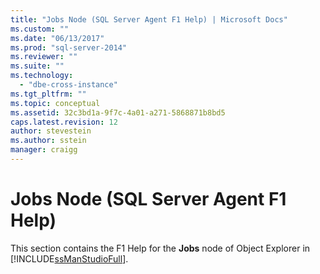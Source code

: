```yaml
---
title: "Jobs Node (SQL Server Agent F1 Help) | Microsoft Docs"
ms.custom: ""
ms.date: "06/13/2017"
ms.prod: "sql-server-2014"
ms.reviewer: ""
ms.suite: ""
ms.technology: 
  - "dbe-cross-instance"
ms.tgt_pltfrm: ""
ms.topic: conceptual
ms.assetid: 32c3bd1a-9f7c-4a01-a271-5868871b8bd5
caps.latest.revision: 12
author: stevestein
ms.author: sstein
manager: craigg
---
```

# Jobs Node (SQL Server Agent F1 Help)
  This section contains the F1 Help for the **Jobs** node of Object Explorer in [!INCLUDE[ssManStudioFull](../../includes/ssmanstudiofull-md.md)].  
  
  
